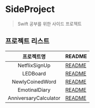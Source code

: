 # SideProject
> Swift 공부를 위한 사이드 프로젝트

## 프로젝트 리스트
| 프로젝트명 | README |
|---------|--------|
| <center>NetflixSignUp</center> |[README](./NetflixSignUp/README.md)|
| <center>LEDBoard</center> |[README](./LEDBoard/README.md)|
| <center>NewlyCoinedWord</center> |[README](./NewlyCoinedWord/README.md)|
| <center>EmotinalDiary</center> |[README](./EmotinalDiary/README.md)|
| <center>AnniversaryCalculator</center> |[README](./AnniversaryCalculator/README.md)|
